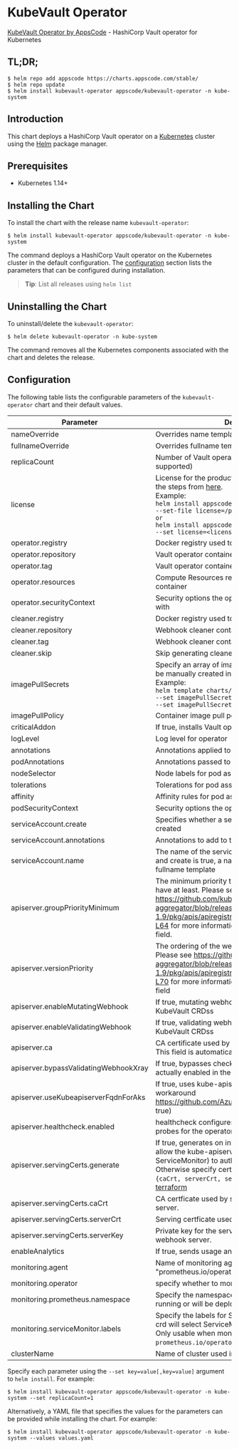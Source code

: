 # KubeVault Operator

[KubeVault Operator by AppsCode](https://github.com/kubevault/operator) - HashiCorp Vault operator for Kubernetes

## TL;DR;

```console
$ helm repo add appscode https://charts.appscode.com/stable/
$ helm repo update
$ helm install kubevault-operator appscode/kubevault-operator -n kube-system
```

## Introduction

This chart deploys a HashiCorp Vault operator on a [Kubernetes](http://kubernetes.io) cluster using the [Helm](https://helm.sh) package manager.

## Prerequisites

- Kubernetes 1.14+

## Installing the Chart

To install the chart with the release name `kubevault-operator`:

```console
$ helm install kubevault-operator appscode/kubevault-operator -n kube-system
```

The command deploys a HashiCorp Vault operator on the Kubernetes cluster in the default configuration. The [configuration](#configuration) section lists the parameters that can be configured during installation.

> **Tip**: List all releases using `helm list`

## Uninstalling the Chart

To uninstall/delete the `kubevault-operator`:

```console
$ helm delete kubevault-operator -n kube-system
```

The command removes all the Kubernetes components associated with the chart and deletes the release.

## Configuration

The following table lists the configurable parameters of the `kubevault-operator` chart and their default values.

|               Parameter               |                                                                                                                                                                            Description                                                                                                                                                                             |                                Default                                |
|---------------------------------------|--------------------------------------------------------------------------------------------------------------------------------------------------------------------------------------------------------------------------------------------------------------------------------------------------------------------------------------------------------------------|-----------------------------------------------------------------------|
| nameOverride                          | Overrides name template                                                                                                                                                                                                                                                                                                                                            | `""`                                                                  |
| fullnameOverride                      | Overrides fullname template                                                                                                                                                                                                                                                                                                                                        | `""`                                                                  |
| replicaCount                          | Number of Vault operator replicas to create (only 1 is supported)                                                                                                                                                                                                                                                                                                  | `1`                                                                   |
| license                               | License for the product. Get a license by following the steps from [here](https://kubevault.com/docs/latest/setup/install#get-a-trial-license). <br> Example: <br> `helm install appscode/vault-operator \` <br> `--set-file license=/path/to/license/file` <br> `or` <br> `helm install appscode/vault-operator \` <br> `--set license=<license file content>`    | `""`                                                                  |
| operator.registry                     | Docker registry used to pull Vault operator image                                                                                                                                                                                                                                                                                                                  | `kubevault`                                                           |
| operator.repository                   | Vault operator container image                                                                                                                                                                                                                                                                                                                                     | `vault-operator`                                                      |
| operator.tag                          | Vault operator container image tag                                                                                                                                                                                                                                                                                                                                 | `v0.4.0-beta.0-71-g0d895890_linux_amd64`                              |
| operator.resources                    | Compute Resources required by the operator container                                                                                                                                                                                                                                                                                                               | `{"requests":{"cpu":"100m"}}`                                         |
| operator.securityContext              | Security options the operator container should run with                                                                                                                                                                                                                                                                                                            | `{}`                                                                  |
| cleaner.registry                      | Docker registry used to pull Webhook cleaner image                                                                                                                                                                                                                                                                                                                 | `appscode`                                                            |
| cleaner.repository                    | Webhook cleaner container image                                                                                                                                                                                                                                                                                                                                    | `kubectl`                                                             |
| cleaner.tag                           | Webhook cleaner container image tag                                                                                                                                                                                                                                                                                                                                | `v1.16`                                                               |
| cleaner.skip                          | Skip generating cleaner YAML                                                                                                                                                                                                                                                                                                                                       | `false`                                                               |
| imagePullSecrets                      | Specify an array of imagePullSecrets. Secrets must be manually created in the namespace. <br> Example: <br> `helm template charts/kubevault-operator \` <br> `--set imagePullSecrets[0].name=sec0 \` <br> `--set imagePullSecrets[1].name=sec1`                                                                                                                    | `[]`                                                                  |
| imagePullPolicy                       | Container image pull policy                                                                                                                                                                                                                                                                                                                                        | `IfNotPresent`                                                        |
| criticalAddon                         | If true, installs Vault operator as critical addon                                                                                                                                                                                                                                                                                                                 | `false`                                                               |
| logLevel                              | Log level for operator                                                                                                                                                                                                                                                                                                                                             | `3`                                                                   |
| annotations                           | Annotations applied to operator deployment                                                                                                                                                                                                                                                                                                                         | `{}`                                                                  |
| podAnnotations                        | Annotations passed to operator pod(s).                                                                                                                                                                                                                                                                                                                             | `{}`                                                                  |
| nodeSelector                          | Node labels for pod assignment                                                                                                                                                                                                                                                                                                                                     | `{"beta.kubernetes.io/arch":"amd64","beta.kubernetes.io/os":"linux"}` |
| tolerations                           | Tolerations for pod assignment                                                                                                                                                                                                                                                                                                                                     | `[]`                                                                  |
| affinity                              | Affinity rules for pod assignment                                                                                                                                                                                                                                                                                                                                  | `{}`                                                                  |
| podSecurityContext                    | Security options the operator pod should run with.                                                                                                                                                                                                                                                                                                                 | `{"fsGroup":65535}`                                                   |
| serviceAccount.create                 | Specifies whether a service account should be created                                                                                                                                                                                                                                                                                                              | `true`                                                                |
| serviceAccount.annotations            | Annotations to add to the service account                                                                                                                                                                                                                                                                                                                          | `{}`                                                                  |
| serviceAccount.name                   | The name of the service account to use. If not set and create is true, a name is generated using the fullname template                                                                                                                                                                                                                                             | `""`                                                                  |
| apiserver.groupPriorityMinimum        | The minimum priority the webhook api group should have at least. Please see https://github.com/kubernetes/kube-aggregator/blob/release-1.9/pkg/apis/apiregistration/v1beta1/types.go#L58-L64 for more information on proper values of this field.                                                                                                                  | `10000`                                                               |
| apiserver.versionPriority             | The ordering of the webhook api inside of the group. Please see https://github.com/kubernetes/kube-aggregator/blob/release-1.9/pkg/apis/apiregistration/v1beta1/types.go#L66-L70 for more information on proper values of this field                                                                                                                               | `15`                                                                  |
| apiserver.enableMutatingWebhook       | If true, mutating webhook is configured for KubeVault CRDss                                                                                                                                                                                                                                                                                                        | `true`                                                                |
| apiserver.enableValidatingWebhook     | If true, validating webhook is configured for KubeVault CRDss                                                                                                                                                                                                                                                                                                      | `true`                                                                |
| apiserver.ca                          | CA certificate used by the Kubernetes api server. This field is automatically assigned by the operator.                                                                                                                                                                                                                                                            | `not-ca-cert`                                                         |
| apiserver.bypassValidatingWebhookXray | If true, bypasses checks that validating webhook is actually enabled in the Kubernetes cluster.                                                                                                                                                                                                                                                                    | `false`                                                               |
| apiserver.useKubeapiserverFqdnForAks  | If true, uses kube-apiserver FQDN for AKS cluster to workaround https://github.com/Azure/AKS/issues/522 (default true)                                                                                                                                                                                                                                             | `true`                                                                |
| apiserver.healthcheck.enabled         | healthcheck configures the readiness and liveliness probes for the operator pod.                                                                                                                                                                                                                                                                                   | `false`                                                               |
| apiserver.servingCerts.generate       | If true, generates on install/upgrade the certs that allow the kube-apiserver (and potentially ServiceMonitor) to authenticate operators pods. Otherwise specify certs in `apiserver.servingCerts.{caCrt, serverCrt, serverKey}`. See also: [example terraform](https://github.com/kubevault/installer/blob/master/charts/kubevault-operator/example-terraform.tf) | `true`                                                                |
| apiserver.servingCerts.caCrt          | CA certficate used by serving certificate of webhook server.                                                                                                                                                                                                                                                                                                       | `""`                                                                  |
| apiserver.servingCerts.serverCrt      | Serving certficate used by webhook server.                                                                                                                                                                                                                                                                                                                         | `""`                                                                  |
| apiserver.servingCerts.serverKey      | Private key for the serving certificate used by webhook server.                                                                                                                                                                                                                                                                                                    | `""`                                                                  |
| enableAnalytics                       | If true, sends usage analytics                                                                                                                                                                                                                                                                                                                                     | `true`                                                                |
| monitoring.agent                      | Name of monitoring agent (either "prometheus.io/operator" or "prometheus.io/builtin")                                                                                                                                                                                                                                                                              | `"none"`                                                              |
| monitoring.operator                   | specify whether to monitor Vault operator                                                                                                                                                                                                                                                                                                                          | `false`                                                               |
| monitoring.prometheus.namespace       | Specify the namespace where Prometheus server is running or will be deployed.                                                                                                                                                                                                                                                                                      | `""`                                                                  |
| monitoring.serviceMonitor.labels      | Specify the labels for ServiceMonitor. Prometheus crd will select ServiceMonitor using these labels. Only usable when monitoring agent is `prometheus.io/operator`.                                                                                                                                                                                                | `{}`                                                                  |
| clusterName                           | Name of cluster used in a multi-cluster setup                                                                                                                                                                                                                                                                                                                      | ``                                                                    |


Specify each parameter using the `--set key=value[,key=value]` argument to `helm install`. For example:

```console
$ helm install kubevault-operator appscode/kubevault-operator -n kube-system --set replicaCount=1
```

Alternatively, a YAML file that specifies the values for the parameters can be provided while
installing the chart. For example:

```console
$ helm install kubevault-operator appscode/kubevault-operator -n kube-system --values values.yaml
```

